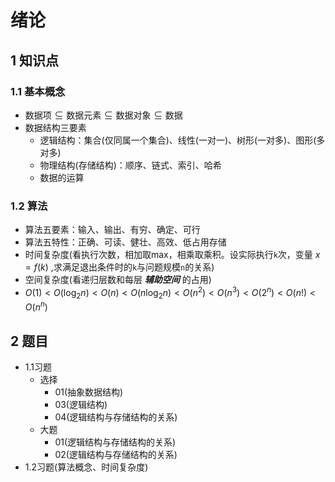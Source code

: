 # 绪论

## 1 知识点

### 1.1 基本概念

* $\text{数据项}\subseteq\text{数据元素}\subseteq\text{数据对象}\subseteq\text{数据}$
* 数据结构三要素
  * 逻辑结构：集合(仅同属一个集合)、线性(一对一)、树形(一对多)、图形(多对多)
  * 物理结构(存储结构)：顺序、链式、索引、哈希
  * 数据的运算

### 1.2 算法

* 算法五要素：输入、输出、有穷、确定、可行
* 算法五特性：正确、可读、健壮、高效、低占用存储
* 时间复杂度(看执行次数，相加取max，相乘取乘积。设实际执行`k`次，变量 $x=f(k)$ ,求满足退出条件时的`k`与问题规模`n`的关系)
* 空间复杂度(看递归层数和每层 _**辅助空间**_ 的占用)
* $O(1)<O(\log_2{n})<O(n)<O(n \log_2{n})<O(n^2)<O(n^3)<O(2^n)<O(n!)<O(n^n)$

## 2 题目

* 1.1习题
  * 选择
    * 01(抽象数据结构)
    * 03(逻辑结构)
    * 04(逻辑结构与存储结构的关系)
  * 大题
    * 01(逻辑结构与存储结构的关系)
    * 02(逻辑结构与存储结构的关系)
* 1.2习题(算法概念、时间复杂度)
